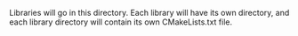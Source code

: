 Libraries will go in this directory. Each library will have its own directory, and each library directory will contain its own CMakeLists.txt file.
